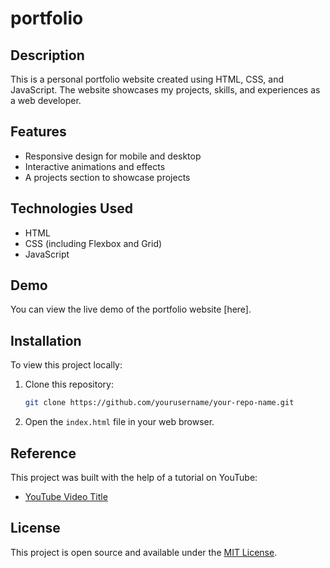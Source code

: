 # portfolio

## Description
This is a personal portfolio website created using HTML, CSS, and JavaScript. The website showcases my projects, skills, and experiences as a web developer. 

## Features
- Responsive design for mobile and desktop
- Interactive animations and effects
- A projects section to showcase projects

## Technologies Used
- HTML
- CSS (including Flexbox and Grid)
- JavaScript

## Demo
You can view the live demo of the portfolio website [here].

## Installation
To view this project locally:
1. Clone this repository:
    ```bash
    git clone https://github.com/yourusername/your-repo-name.git
    ```
2. Open the `index.html` file in your web browser.

## Reference
This project was built with the help of a tutorial on YouTube:
- [YouTube Video Title](https://www.youtube.com/watch?v=video-link)

## License
This project is open source and available under the [MIT License](LICENSE).
